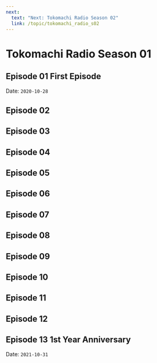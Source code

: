 ```yaml
---
next:
  text: "Next: Tokomachi Radio Season 02"
  link: /topic/tokomachi_radio_s02
---
```


# Tokomachi Radio Season 01

## Episode 01 First Episode

Date: `2020-10-28`

## Episode 02

## Episode 03

## Episode 04

## Episode 05

## Episode 06

## Episode 07

## Episode 08

## Episode 09

## Episode 10

## Episode 11

## Episode 12

## Episode 13 1st Year Anniversary

Date: `2021-10-31`